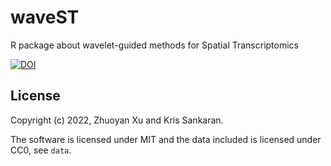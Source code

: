 # waveST
R package about wavelet-guided methods for Spatial Transcriptomics

[![DOI](https://zenodo.org/badge/492969376.svg)](https://zenodo.org/badge/latestdoi/492969376)


## License
Copyright (c) 2022, Zhuoyan Xu and Kris Sankaran.

The software is licensed under MIT and the data included is licensed under CC0, see `data`.
